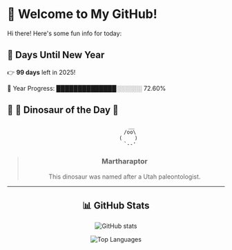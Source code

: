 # 🦖 Welcome to My GitHub!

Hi there! Here's some fun info for today:

## 📅 Days Until New Year
👉 **99 days** left in 2025!

📅 Year Progress: ██████████████░░░░░░ 72.60%

## 🌟 🦕 Dinosaur of the Day 🌟

<div align="center">

```text
          __
         /oo\
        (    )
         `--'
```

> ### **Martharaptor**
> This dinosaur was named after a Utah paleontologist.

---

## 📊 GitHub Stats
![GitHub stats](https://github-readme-stats.vercel.app/api?username=MAadinP&show_icons=true&theme=tokyonight)

![Top Languages](https://github-readme-stats.vercel.app/api/top-langs/?username=MAadinP&layout=compact&theme=tokyonight&cache_seconds=1)


</div>